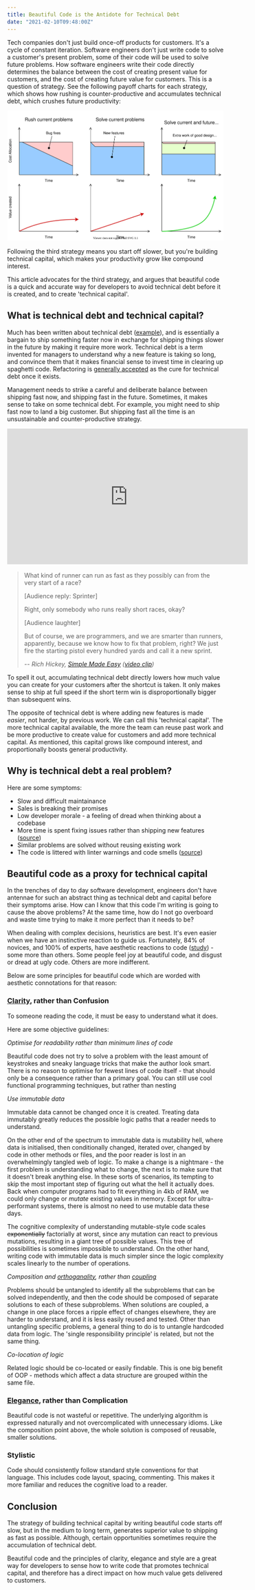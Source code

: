 ```yaml
---
title: Beautiful Code is the Antidote for Technical Debt
date: "2021-02-10T09:48:00Z"
---
```


Tech companies don't just build once-off products for customers. It's a cycle of constant iteration. Software engineers don't just write code to solve a customer's present problem, some of their code will be used to solve future problems. How software engineers write their code directly determines the balance between the cost of creating present value for customers, and the cost of creating future value for customers. This is a question of strategy. See the following payoff charts for each strategy, which shows how rushing is counter-productive and accumulates technical debt, which crushes future productivity:

![Cost to Value Charts](./cost-value-charts.svg)

Following the third strategy means you start off slower, but you're building technical capital, which makes your productivity grow like compound interest.

This article advocates for the third strategy, and argues that beautiful code is a quick and accurate way for developers to avoid technical debt before it is created, and to create 'technical capital'.

## What is technical debt and technical capital?

Much has been written about technical debt ([example](https://martinfowler.com/bliki/TechnicalDebt.html)), and is essentially a bargain to ship something faster now in exchange for shipping things slower in the future by making it require more work. Technical debt is a term invented for managers to understand why a new feature is taking so long, and convince them that it makes financial sense to invest time in clearing up spaghetti code. Refactoring is [generally accepted](https://medium.com/tag-bio/refactoring-is-the-cure-for-technical-debt-but-only-if-you-take-it-9fd8cc42dd93) as the cure for technical debt once it exists. 

Management needs to strike a careful and deliberate balance between shipping fast now, and shipping fast in the future. Sometimes, it makes sense to take on some technical debt. For example, you might need to ship fast now to land a big customer. But shipping fast all the time is an unsustainable and counter-productive strategy.

<iframe width="560" height="315" src="https://www.youtube.com/embed/zPT-DuG0UjU" title="YouTube video player" frameborder="0" allow="accelerometer; autoplay; clipboard-write; encrypted-media; gyroscope; picture-in-picture" allowfullscreen></iframe>

> What kind of runner can run as fast as they possibly can from the very start of a race?
>
> [Audience reply: Sprinter]
>
> Right, only somebody who runs really short races, okay?
>
> [Audience laughter]
>
> But of course, we are programmers, and we are smarter than runners, apparently, because we know how to fix that problem, right? We just fire the starting pistol every hundred yards and call it a new sprint.
>
> -- <cite>Rich Hickey, [Simple Made Easy](https://github.com/matthiasn/talk-transcripts/blob/master/Hickey_Rich/SimpleMadeEasy.md) ([video clip](https://www.youtube.com/watch?v=zPT-DuG0UjU))</cite>

To spell it out, accumulating technical debt directly lowers how much value you can create for your customers after the shortcut is taken. It only makes sense to ship at full speed if the short term win is disproportionally bigger than subsequent wins.

The opposite of technical debt is where adding new features is made _easier_, not harder, by previous work. We can call this 'technical capital'. The more technical capital available, the more the team can reuse past work and be more productive to create value for customers and add more technical capital. As mentioned, this capital grows like compound interest, and proportionally boosts general productivity. 

## Why is technical debt a real problem?

Here are some symptoms:

- Slow and difficult maintainance
- Sales is breaking their promises
- Low developer morale - a feeling of dread when thinking about a codebase
- More time is spent fixing issues rather than shipping new features ([source](https://thevaluable.dev/fighting-software-entropy/))
- Similar problems are solved without reusing existing work
- The code is littered with linter warnings and code smells ([source](https://www.castsoftware.com/blog/the-symptoms-and-causes-of-technical-debt))

## Beautiful code as a proxy for technical capital

In the trenches of day to day software development, engineers don't have antennae for such an abstract thing as technical debt and capital before their symptoms arise. How can I know that this code I'm writing is going to cause the above problems? At the same time, how do I not go overboard and waste time trying to make it more perfect than it needs to be?

When dealing with complex decisions, heuristics are best. It's even easier when we have an instinctive reaction to guide us. Fortunately, 84% of novices, and 100% of experts, have aesthetic reactions to code ([study](https://www.researchgate.net/publication/232443360_The_Aesthetics_of_Software_Code_A_Quantitative_Exploration)) - some more than others. Some people feel joy at beautiful code, and disgust or dread at ugly code. Others are more indifferent.

Below are some principles for beautiful code which are worded with aesthetic connotations for that reason:

### [Clarity](https://softwareengineering.stackexchange.com/a/207932), rather than Confusion

To someone reading the code, it must be easy to understand what it does.

Here are some objective guidelines:

_Optimise for readability rather than minimum lines of code_

Beautiful code does not try to solve a problem with the least amount of keystrokes and sneaky language tricks that make the author look smart. There is no reason to optimise for fewest lines of code itself - that should only be a consequence rather than a primary goal. You can still use cool functional programming techniques, but rather than nesting 

_Use immutable data_

Immutable data cannot be changed once it is created. Treating data immutably greatly reduces the possible logic paths that a reader needs to understand. 

On the other end of the spectrum to immutable data is mutability hell, where data is initialised, then conditionally changed, iterated over, changed by code in other methods or files, and the poor reader is lost in an overwhelmingly tangled web of logic. To make a change is a nightmare - the first problem is understanding what to change, the next is to make sure that it doesn't break anything else. In these sorts of scenarios, its tempting to skip the most important step of figuring out what the hell it actually does. Back when computer programs had to fit everything in 4kb of RAM, we could only change or _mutate_ existing values in memory. Except for ultra-performant systems, there is almost no need to use mutable data these days.

The cognitive complexity of understanding mutable-style code scales ~~exponentially~~ factorially at worst, since any mutation can react to previous mutations, resulting in a giant tree of possible values. This tree of possibilities is sometimes impossible to understand. On the other hand, writing code with immutable data is much simpler since the logic complexity scales linearly to the number of operations.

_Composition and [orthoganality](https://en.wikipedia.org/wiki/Orthogonality%5F%28programming%29), rather than [coupling](https://en.wikipedia.org/wiki/Coupling%5F%28computer%5Fprogramming%29)_

Problems should be untangled to identify all the subproblems that can be solved independently, and then the code should be composed of separate solutions to each of these subproblems. When solutions are coupled, a change in one place forces a ripple effect of changes elsewhere, they are harder to understand, and it is less easily reused and tested. Other than untangling specific problems, a general thing to do is to untangle hardcoded data from logic. The 'single responsibility principle' is related, but not the same thing.

_Co-location of logic_

Related logic should be co-located or easily findable. This is one big benefit of OOP - methods which affect a data structure are grouped within the same file.

### [Elegance](https://softwareengineering.stackexchange.com/a/207932), rather than Complication

Beautiful code is not wasteful or repetitive. The underlying algorithm is expressed naturally and not overcomplicated with unnecessary idioms. Like the composition point above, the whole solution is composed of reusable, smaller solutions.

### Stylistic

Code should consistently follow standard style conventions for that language. This includes code layout, spacing, commenting. This makes it more familiar and reduces the cognitive load to a reader.

## Conclusion

The strategy of building technical capital by writing beautiful code starts off slow, but in the medium to long term, generates superior value to shipping as fast as possible. Although, certain opportunities sometimes require the accumulation of technical debt.

Beautiful code and the principles of clarity, elegance and style are a great way for developers to sense how to write code that promotes technical capital, and therefore has a direct impact on how much value gets delivered to customers.
